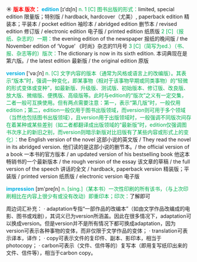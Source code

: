 ☀ <font color="red">**版本 版次：**</font>
<font color="sky blue">**edition**</font> [ɪ'dɪʃn] 
<font color="#00b050">n. 1 [C] 图书出版的形式：</font>limited, special edition 限量版；特别版 / hardback, hardcover（尤美）, paperback edition 精装本；平装本 / pocket edition 袖珍本 / abridged edition 删节本 / revised edition 修订版 / electronic edition 电子版 / printed edition 纸质版 <font color="#00b050">2 [C]（报纸、杂志的）一期：</font>the evening edition of the newspaper 报纸的晚间版 / the November edition of ‘Vogue’ 《时尚》杂志的11月号 <font color="#00b050">3 [C]（简写为ed.）（书、报、杂志等的）版次：</font>The dictionary is now in its sixth edition. 本词典现在是第六版。/ the latest edition 最新版 / the original edition 原版

<font color="sky blue">**version**</font> ['və:ʃn] 
<font color="#00b050">n. [C] 文字内容的版本（通常为风格或语言上的改编版）。其表示“版本”时，强调一种变化，即某事物（相对于该事物早期或同类事物）的“轻微的形式变体或变种”，如最新版、升级版、测试版、初始版本、修订版、改良版、放大版、微缩版、便携版、高级版等。此时与edition的“版次”之义有一定交集，二者一般可互换使用。但有两点需要注意：第一，表示“第几版”时，一般仅用edition；第二，edition一般仅用于图书出版领域，而version则可用于多个领域（当然也包括图书出版领域），且version用于出版领域时，一般强调不同版次间存在着某种或某些差别（如二者都翻译成出版领域的“最新版”时，edition仅强调图书次序上的新旧之别，而version则暗示新版对比旧版有了某些内容或形式上的变化）：</font>the English version of the novel 这部小说的英文版 / They read the novel in its abridged version. 他们读的是这部小说的删节本。/ the official version of a book 一本书的官方版本 / an updated version of his bestselling book 他这本畅销书的一个最新版本 / the rough version of the essay 该文章的草稿 / the full version of the speech 讲话的全文 / hardback, paperback version 精装版；平装版 / printed version 纸质版 / electronic version 电子版

<font color="sky blue">**impression**</font> [ɪm'preʃn] 
<font color="#00b050">n. [sing.]（某本书）一次性印刷的所有该书，（与上次印刷相比在内容上很少有或没有改动）即重印本；印次：</font>了解即可

周边词汇补充：
· adaptation专指“一部作品的改编本”（如由文学作品改编成的电影、图书或戏剧），其词义已为version所涵盖。因此在很多情况下，adaptation可以换成version。但是version并不是所有情况下都可换成adaptation，因为version可表示各种事物的变体，而非仅限于文学作品的变体；
· translation可表示译本，译作；
· copy可表示文件的复印件、副本、影印本，相当于photocopy；
· carbon可表示（文件、信件等的）复写本（即用复写纸印出来的文件、信件等），相当于carbon copy。
